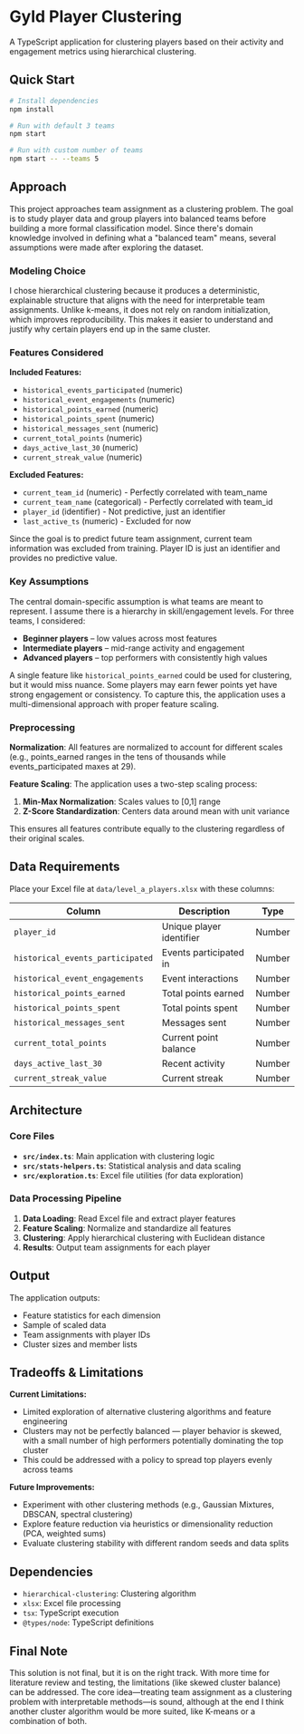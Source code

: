 # Gyld Player Clustering

A TypeScript application for clustering players based on their activity and engagement metrics using hierarchical clustering.

## Quick Start

```bash
# Install dependencies
npm install

# Run with default 3 teams
npm start

# Run with custom number of teams
npm start -- --teams 5
```

## Approach

This project approaches team assignment as a clustering problem. The goal is to study player data and group players into balanced teams before building a more formal classification model. Since there's domain knowledge involved in defining what a "balanced team" means, several assumptions were made after exploring the dataset.

### Modeling Choice

I chose hierarchical clustering because it produces a deterministic, explainable structure that aligns with the need for interpretable team assignments. Unlike k-means, it does not rely on random initialization, which improves reproducibility. This makes it easier to understand and justify why certain players end up in the same cluster.

### Features Considered

**Included Features:**
- `historical_events_participated` (numeric)
- `historical_event_engagements` (numeric)
- `historical_points_earned` (numeric)
- `historical_points_spent` (numeric)
- `historical_messages_sent` (numeric)
- `current_total_points` (numeric)
- `days_active_last_30` (numeric)
- `current_streak_value` (numeric)

**Excluded Features:**
- `current_team_id` (numeric) - Perfectly correlated with team_name
- `current_team_name` (categorical) - Perfectly correlated with team_id
- `player_id` (identifier) - Not predictive, just an identifier
- `last_active_ts` (numeric) - Excluded for now

Since the goal is to predict future team assignment, current team information was excluded from training. Player ID is just an identifier and provides no predictive value.

### Key Assumptions

The central domain-specific assumption is what teams are meant to represent. I assume there is a hierarchy in skill/engagement levels. For three teams, I considered:

- **Beginner players** – low values across most features
- **Intermediate players** – mid-range activity and engagement
- **Advanced players** – top performers with consistently high values

A single feature like `historical_points_earned` could be used for clustering, but it would miss nuance. Some players may earn fewer points yet have strong engagement or consistency. To capture this, the application uses a multi-dimensional approach with proper feature scaling.

### Preprocessing

**Normalization**: All features are normalized to account for different scales (e.g., points_earned ranges in the tens of thousands while events_participated maxes at 29).

**Feature Scaling**: The application uses a two-step scaling process:
1. **Min-Max Normalization**: Scales values to [0,1] range
2. **Z-Score Standardization**: Centers data around mean with unit variance

This ensures all features contribute equally to the clustering regardless of their original scales.

## Data Requirements

Place your Excel file at `data/level_a_players.xlsx` with these columns:

| Column | Description | Type |
|--------|-------------|------|
| `player_id` | Unique player identifier | Number |
| `historical_events_participated` | Events participated in | Number |
| `historical_event_engagements` | Event interactions | Number |
| `historical_points_earned` | Total points earned | Number |
| `historical_points_spent` | Total points spent | Number |
| `historical_messages_sent` | Messages sent | Number |
| `current_total_points` | Current point balance | Number |
| `days_active_last_30` | Recent activity | Number |
| `current_streak_value` | Current streak | Number |

## Architecture

### Core Files

- **`src/index.ts`**: Main application with clustering logic
- **`src/stats-helpers.ts`**: Statistical analysis and data scaling
- **`src/exploration.ts`**: Excel file utilities (for data exploration)

### Data Processing Pipeline

1. **Data Loading**: Read Excel file and extract player features
2. **Feature Scaling**: Normalize and standardize all features
3. **Clustering**: Apply hierarchical clustering with Euclidean distance
4. **Results**: Output team assignments for each player

## Output

The application outputs:
- Feature statistics for each dimension
- Sample of scaled data
- Team assignments with player IDs
- Cluster sizes and member lists

## Tradeoffs & Limitations

**Current Limitations:**
- Limited exploration of alternative clustering algorithms and feature engineering
- Clusters may not be perfectly balanced — player behavior is skewed, with a small number of high performers potentially dominating the top cluster
- This could be addressed with a policy to spread top players evenly across teams

**Future Improvements:**
- Experiment with other clustering methods (e.g., Gaussian Mixtures, DBSCAN, spectral clustering)
- Explore feature reduction via heuristics or dimensionality reduction (PCA, weighted sums)
- Evaluate clustering stability with different random seeds and data splits

## Dependencies

- `hierarchical-clustering`: Clustering algorithm
- `xlsx`: Excel file processing
- `tsx`: TypeScript execution
- `@types/node`: TypeScript definitions

## Final Note

This solution is not final, but it is on the right track. With more time for literature review and testing, the limitations (like skewed cluster balance) can be addressed. The core idea—treating team assignment as a clustering problem with interpretable methods—is sound, although at the end I think another cluster algorithm would be more suited, like K-means or a combination of both.

